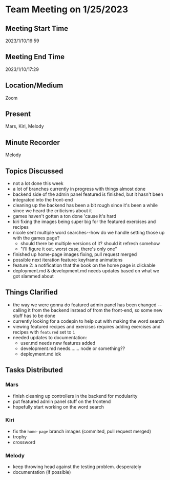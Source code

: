 # Team Meeting on 1/25/2023

## Meeting Start Time
2023/1/10/16:59

## Meeting End Time
2023/1/10/17:29

## Location/Medium
Zoom

## Present
Mars, Kiri, Melody

## Minute Recorder
Melody

## Topics Discussed
- not a lot done this week
- a lot of branches currently in progress with things almost done
- backend side of the admin panel featured is finished, but it hasn't been integrated into the front-end
- cleaning up the backend has been a bit rough since it's been a while since we heard the criticisms about it
- games haven't gotten a ton done 'cause it's hard
- kiri fixing the images being super big for the featured exercises and recipes
- nicole sent multiple word searches--how do we handle setting those up with the games page?
  - should there be multiple versions of it? should it refresh somehow
  - "i'll figure it out. worst case, there's only one"
- finished up home-page images fixing, pull request merged
- possible next iteration feature: keyframe animations
- feature 2: a notification that the book on the home page is clickable
- deployment.md & development.md needs updates based on what we got slammed about
## Things Clarified
- the way we were gonna do featured admin panel has been changed -- calling it from the backend instead of from the front-end, so some new stuff has to be done
- currently looking for a codepin to help out with making the word search
- viewing featured recipes and exercises requires adding exercises and recipes with `featured` set to `1`
- needed updates to documentation:
  - user.md needs new features added
  - development.md needs....... node or something??
  - deployment.md idk
## Tasks Distributed
### Mars
- finish cleaning up controllers in the backend for modularity
- put featured admin panel stuff on the frontend
- hopefully start working on the word search
### Kiri
- fix the `home-page` branch images (commited, pull request merged)
- trophy
- crossword
### Melody
- keep throwing head against the testing problem. desperately
- documentation (if possible)